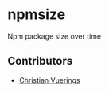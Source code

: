 # npmsize

Npm package size over time

## Contributors

- [Christian Vuerings](https://github.com/christianvuerings)
